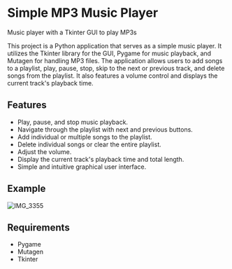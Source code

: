 # Simple MP3 Music Player
Music player with a Tkinter GUI to play MP3s

This project is a Python application that serves as a simple music player. It utilizes the Tkinter library for the GUI, Pygame for music playback, and Mutagen for handling MP3 files. The application allows users to add songs to a playlist, play, pause, stop, skip to the next or previous track, and delete songs from the playlist. It also features a volume control and displays the current track's playback time.

Features
----
* Play, pause, and stop music playback.
* Navigate through the playlist with next and previous buttons.
* Add individual or multiple songs to the playlist.
* Delete individual songs or clear the entire playlist.
* Adjust the volume.
* Display the current track's playback time and total length.
* Simple and intuitive graphical user interface.

Example
----
![IMG_3355](https://github.com/RaidenIV/MP3-Player/assets/110344184/4168896e-f7e0-4c3d-ac9c-e8766c6c286a)


Requirements
----
* Pygame
* Mutagen
* Tkinter
